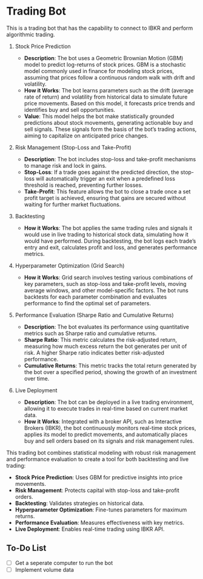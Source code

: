 # Trading Bot

This is a trading bot that has the capability to connect to IBKR and perform algorithmic trading.

1. Stock Price Prediction
    - **Description**: The bot uses a Geometric Brownian Motion (GBM) model to predict log-returns of stock prices. GBM is a stochastic model commonly used in finance for modeling stock prices, assuming that prices follow a continuous random walk with drift and volatility.
    - **How it Works**: The bot learns parameters such as the drift (average rate of return) and volatility from historical data to simulate future price movements. Based on this model, it forecasts price trends and identifies buy and sell opportunities.
    - **Value**: This model helps the bot make statistically grounded predictions about stock movements, generating actionable buy and sell signals. These signals form the basis of the bot’s trading actions, aiming to capitalize on anticipated price changes.

2. Risk Management (Stop-Loss and Take-Profit)
    - **Description**: The bot includes stop-loss and take-profit mechanisms to manage risk and lock in gains.
    - **Stop-Loss**: If a trade goes against the predicted direction, the stop-loss will automatically trigger an exit when a predefined loss threshold is reached, preventing further losses.
    - **Take-Profit**: This feature allows the bot to close a trade once a set profit target is achieved, ensuring that gains are secured without waiting for further market fluctuations.

3. Backtesting
    - **How it Works**: The bot applies the same trading rules and signals it would use in live trading to historical stock data, simulating how it would have performed. During backtesting, the bot logs each trade’s entry and exit, calculates profit and loss, and generates performance metrics.

4. Hyperparameter Optimization (Grid Search)
    - **How it Works**: Grid search involves testing various combinations of key parameters, such as stop-loss and take-profit levels, moving average windows, and other model-specific factors. The bot runs backtests for each parameter combination and evaluates performance to find the optimal set of parameters.

5. Performance Evaluation (Sharpe Ratio and Cumulative Returns)
    - **Description**: The bot evaluates its performance using quantitative metrics such as Sharpe ratio and cumulative returns.
    - **Sharpe Ratio**: This metric calculates the risk-adjusted return, measuring how much excess return the bot generates per unit of risk. A higher Sharpe ratio indicates better risk-adjusted performance.
    - **Cumulative Returns**: This metric tracks the total return generated by the bot over a specified period, showing the growth of an investment over time.

6. Live Deployment
    - **Description**: The bot can be deployed in a live trading environment, allowing it to execute trades in real-time based on current market data.
    - **How it Works**: Integrated with a broker API, such as Interactive Brokers (IBKR), the bot continuously monitors real-time stock prices, applies its model to predict movements, and automatically places buy and sell orders based on its signals and risk management rules.

This trading bot combines statistical modeling with robust risk management and performance evaluation to create a tool for both backtesting and live trading:
- **Stock Price Prediction**: Uses GBM for predictive insights into price movements.
- **Risk Management**: Protects capital with stop-loss and take-profit orders.
- **Backtesting**: Validates strategies on historical data.
- **Hyperparameter Optimization**: Fine-tunes parameters for maximum returns.
- **Performance Evaluation**: Measures effectiveness with key metrics.
- **Live Deployment**: Enables real-time trading using IBKR API.



## To-Do List

- [ ] Get a seperate computer to run the bot
- [ ] Implement volume data